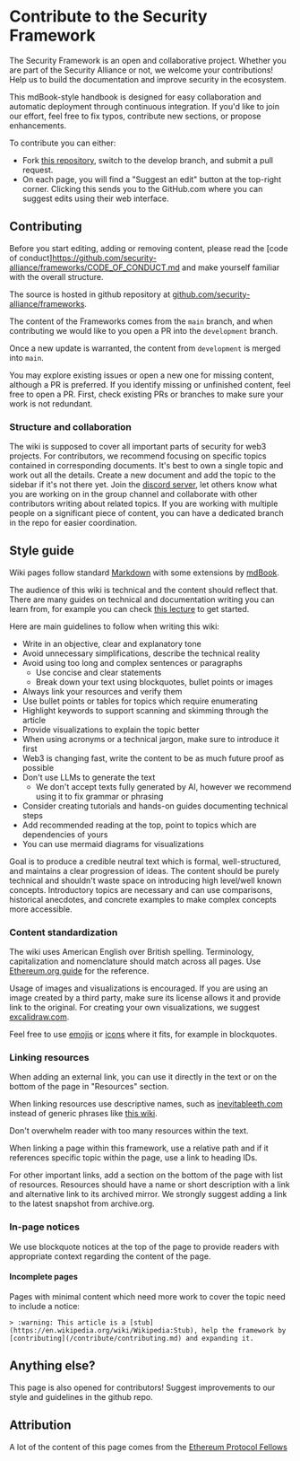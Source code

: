# Contribute to the Security Framework

The Security Framework is an open and collaborative project. Whether you are part of the Security Alliance or not, we welcome your contributions! Help us to build the documentation and improve security in the ecosystem.

This mdBook-style handbook is designed for easy collaboration and automatic deployment through continuous integration. If you'd like to join our effort, feel free to fix typos, contribute new sections, or propose enhancements.

To contribute you can either:
- Fork [this repository](https://github.com/security-alliance/frameworks), switch to the develop branch, and submit a pull request.
- On each page, you will find a "Suggest an edit" button at the top-right corner. Clicking this sends you to the GitHub.com where you can suggest edits using their web interface.

## Contributing

Before you start editing, adding or removing content, please read the [code of conduct]https://github.com/security-alliance/frameworks/CODE_OF_CONDUCT.md and make yourself familiar with the overall structure.

The source is hosted in github repository at [github.com/security-alliance/frameworks](https://github.com/security-alliance/frameworks).

The content of the Frameworks comes from the `main` branch, and when contributing we would like to you open a PR into the `development` branch.

Once a new update is warranted, the content from `development` is merged into `main`.

You may explore existing issues or open a new one for missing content, although a PR is preferred. If you identify missing or unfinished content, feel free to open a PR. First, check existing PRs or branches to make sure your work is not redundant. 


### Structure and collaboration

The wiki is supposed to cover all important parts of security for web3 projects.
For contributors, we recommend focusing on specific topics contained in corresponding documents. It's best to own a single topic and work out all the details. Create a new document and add the topic to the sidebar if it's not there yet. Join the [discord server](https://discord.gg/securityalliance), let others know what you are working on in the group channel and collaborate with other contributors writing about related topics. If you are working with multiple people on a significant piece of content, you can have a dedicated branch in the repo for easier coordination. 

## Style guide

Wiki pages follow standard [Markdown](https://rust-lang.github.io/mdBook/format/markdown.html) with some extensions by [mdBook](https://rust-lang.github.io/mdBook/format/markdown.html).

The audience of this wiki is technical and the content should reflect that. There are many guides on technical and documentation writing you can learn from, for example you can check [this lecture](https://www.youtube.com/watch?v=vtIzMaLkCaM) to get started.

 Here are main guidelines to follow when writing this wiki:

- Write in an objective, clear and explanatory tone
- Avoid unnecessary simplifications, describe the technical reality
- Avoid using too long and complex sentences or paragraphs
    - Use concise and clear statements 
    - Break down your text using blockquotes, bullet points or images 
- Always link your resources and verify them
- Use bullet points or tables for topics which require enumerating 
- Highlight keywords to support scanning and skimming through the article
- Provide visualizations to explain the topic better
- When using acronyms or a technical jargon, make sure to introduce it first 
- Web3 is changing fast, write the content to be as much future proof as possible 
- Don't use LLMs to generate the text
    - We don't accept texts fully generated by AI, however we recommend using it to fix grammar or phrasing
- Consider creating tutorials and hands-on guides documenting technical steps
- Add recommended reading at the top, point to topics which are dependencies of yours
- You can use mermaid diagrams for visualizations

Goal is to produce a credible neutral text which is formal, well-structured, and maintains a clear progression of ideas. The content should be purely technical and shouldn't waste space on introducing high level/well known concepts. Introductory topics are necessary and can use comparisons, historical anecdotes, and concrete examples to make complex concepts more accessible.


### Content standardization

The wiki uses American English over British spelling. Terminology, capitalization and nomenclature should match across all pages. Use [Ethereum.org guide](https://ethereum.org/contributing/style-guide/content-standardization) for the reference. 

Usage of images and visualizations is encouraged. If you are using an image created by a third party, make sure its license allows it and provide link to the original. For creating your own visualizations, we suggest [excalidraw.com](https://github.com/excalidraw/excalidraw). 

Feel free to use [emojis](https://docsify.js.org/#/emoji?id=emoji) or [icons](https://icongr.am/fontawesome) where it fits, for example in blockquotes. 

### Linking resources

When adding an external link, you can use it directly in the text or on the bottom of the page in "Resources" section.

When linking resources use descriptive names, such as [inevitableeth.com](https://inevitableeth.com/) instead of generic phrases like [this wiki](https://inevitableeth.com/).

Don't overwhelm reader with too many resources within the text.

When linking a page within this framework, use a relative path and if it references specific topic within the page, use a link to heading IDs. 

For other important links, add a section on the bottom of the page with list of resources. Resources should have a name or short description with a link and alternative link to its archived mirror. We strongly suggest adding a link to the latest snapshot from archive.org.

### In-page notices

We use blockquote notices at the top of the page to provide readers with appropriate context regarding the content of the page. 

#### Incomplete pages

Pages with minimal content which need more work to cover the topic need to include a notice: 

```
> :warning: This article is a [stub](https://en.wikipedia.org/wiki/Wikipedia:Stub), help the framework by [contributing](/contribute/contributing.md) and expanding it.
```

## Anything else?

This page is also opened for contributors! Suggest improvements to our style and guidelines in the github repo.

## Attribution

A lot of the content of this page comes from the [Ethereum Protocol Fellows](https://github.com/eth-protocol-fellows/protocol-studies)
